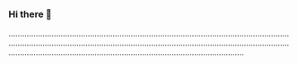 ### Hi there 👋

................................................................................................................................................................................................................................................................................................................................................................